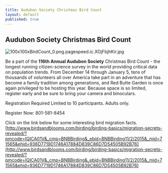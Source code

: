 ```yaml
---
title: Audubon Society Christmas Bird Count
layout: default
published: true
---
```



## Audubon Society Christmas Bird Count
![100x100xBirdCount_0.png.pagespeed.ic.XOjFbjhKir.jpg]({{site.baseurl}}/100x100xBirdCount_0.png.pagespeed.ic.XOjFbjhKir.jpg)

Be a part of the **116th Annual Audubon Society** Christmas Bird Count - the longest running citizen-science survey in the world providing critical data on population trends. From December 14 through January 5, tens of thousands of volunteers all over America take part in an adventure that has become a family tradition among generations, and Red Butte Garden is once again privileged to be hosting this year. Because space is so limited, register early and be sure to bring your camera and binoculars.

Registration Required
Limited to 10 participants.
Adults only.

Register Now: 801-581-8454

Click on the link below for some interesting bird migration facts.
[http://www.birdsandblooms.com/birding/birding-basics/migration-secrets-revealed/?pmcode=IQICA01V&_cmp=BNBBirding&_ebid=BNBBirding11/2/2015&_mid=71565&ehid=936D7719D1746A17884D839C86D7D54505B92B76](http://www.birdsandblooms.com/birding/birding-basics/migration-secrets-revealed/?pmcode=IQICA01V&_cmp=BNBBirding&_ebid=BNBBirding11/2/2015&_mid=71565&ehid=936D7719D1746A17884D839C86D7D54505B92B76)
